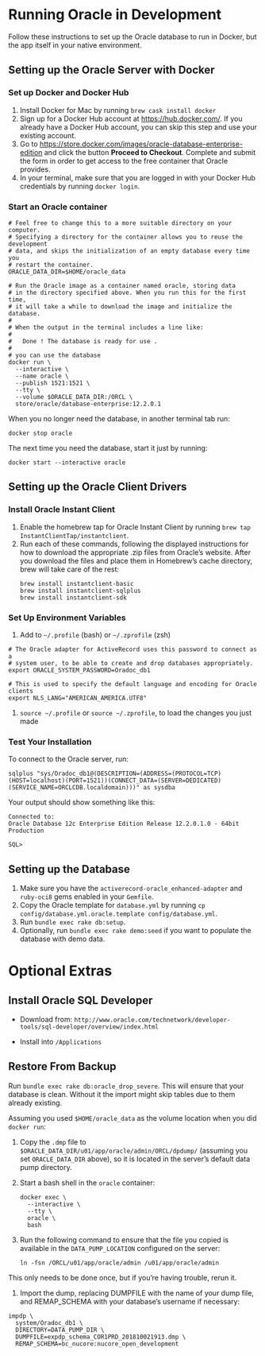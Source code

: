 # Running Oracle in Development

Follow these instructions to set up the Oracle database to run in Docker, but the app itself in your native environment.

## Setting up the Oracle Server with Docker

### Set up Docker and Docker Hub

1. Install Docker for Mac by running `brew cask install docker`
1. Sign up for a Docker Hub account at https://hub.docker.com/. If you already have a Docker Hub account, you can skip this step and use your existing account.
1. Go to https://store.docker.com/images/oracle-database-enterprise-edition and click the button **Proceed to Checkout**. Complete and submit the form in order to get access to the free container that Oracle provides.
1. In your terminal, make sure that you are logged in with your Docker Hub credentials by running `docker login`.

### Start an Oracle container

```
# Feel free to change this to a more suitable directory on your computer.
# Specifying a directory for the container allows you to reuse the development
# data, and skips the initialization of an empty database every time you
# restart the container.
ORACLE_DATA_DIR=$HOME/oracle_data

# Run the Oracle image as a container named oracle, storing data
# in the directory specified above. When you run this for the first time,
# it will take a while to download the image and initialize the database.
#
# When the output in the terminal includes a line like:
#
#   Done ! The database is ready for use .
#
# you can use the database
docker run \
  --interactive \
  --name oracle \
  --publish 1521:1521 \
  --tty \
  --volume $ORACLE_DATA_DIR:/ORCL \
  store/oracle/database-enterprise:12.2.0.1
```

When you no longer need the database, in another terminal tab run:

```
docker stop oracle
```

The next time you need the database, start it just by running:

```
docker start --interactive oracle
```

## Setting up the Oracle Client Drivers

### Install Oracle Instant Client

1. Enable the homebrew tap for Oracle Instant Client by running `brew tap InstantClientTap/instantclient`.
1. Run each of these commands, following the displayed instructions for how to download the appropriate .zip files from Oracle’s website. After you download the files and place them in Homebrew’s cache directory, brew will take care of the rest:
    ```
    brew install instantclient-basic
    brew install instantclient-sqlplus
    brew install instantclient-sdk
    ```

### Set Up Environment Variables

1. Add to `~/.profile` (bash) or `~/.zprofile` (zsh)

```
# The Oracle adapter for ActiveRecord uses this password to connect as a
# system user, to be able to create and drop databases appropriately.
export ORACLE_SYSTEM_PASSWORD=Oradoc_db1

# This is used to specify the default language and encoding for Oracle clients
export NLS_LANG="AMERICAN_AMERICA.UTF8"
```

1. `source ~/.profile` or `source ~/.zprofile`, to load the changes you just made


### Test Your Installation

To connect to the Oracle server, run:

```
sqlplus "sys/Oradoc_db1@(DESCRIPTION=(ADDRESS=(PROTOCOL=TCP)(HOST=localhost)(PORT=1521))(CONNECT_DATA=(SERVER=DEDICATED)(SERVICE_NAME=ORCLCDB.localdomain)))" as sysdba
```

Your output should show something like this:

```
Connected to:
Oracle Database 12c Enterprise Edition Release 12.2.0.1.0 - 64bit Production

SQL> 
```

## Setting up the Database

1. Make sure you have the `activerecord-oracle_enhanced-adapter` and `ruby-oci8` gems enabled in your `Gemfile`.
1. Copy the Oracle template for `database.yml` by running `cp config/database.yml.oracle.template config/database.yml`.
1. Run `bundle exec rake db:setup`.
1. Optionally, run `bundle exec rake demo:seed` if you want to populate the database with demo data.

# Optional Extras

## Install Oracle SQL Developer

* Download from: `http://www.oracle.com/technetwork/developer-tools/sql-developer/overview/index.html`

* Install into `/Applications`

## Restore From Backup

Run `bundle exec rake db:oracle_drop_severe`. This will ensure that your database
is clean. Without it the import might skip tables due to them already existing.

Assuming you used `$HOME/oracle_data` as the volume location when you did `docker run`:

1. Copy the `.dmp` file to `$ORACLE_DATA_DIR/u01/app/oracle/admin/ORCL/dpdump/` (assuming you set `ORACLE_DATA_DIR` above), so it is located in the server’s default data pump directory.

1. Start a bash shell in the `oracle` container:

    ```
    docker exec \
      --interactive \
      --tty \
      oracle \
      bash
    ```

1. Run the following command to ensure that the file you copied is available in the `DATA_PUMP_LOCATION` configured on the server:

    ````
    ln -fsn /ORCL/u01/app/oracle/admin /u01/app/oracle/admin
    ````

  This only needs to be done once, but if you’re having trouble, rerun it.

1. Import the dump, replacing DUMPFILE with the name of your dump file, and REMAP_SCHEMA with your database’s username if necessary:

```
impdp \
  system/Oradoc_db1 \
  DIRECTORY=DATA_PUMP_DIR \
  DUMPFILE=expdp_schema_COR1PRD_201810021913.dmp \
  REMAP_SCHEMA=bc_nucore:nucore_open_development
```
